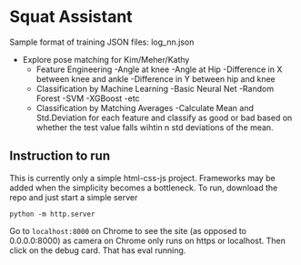 # Squat Assistant
Sample format of training JSON files: log_nn.json

- Explore pose matching for Kim/Meher/Kathy
    - Feature Engineering
        -Angle at knee
        -Angle at Hip
        -Difference in X between knee and ankle
        -Difference in Y between hip and knee
    - Classification by Machine Learning 
        -Basic Neural Net
        -Random Forest
        -SVM
        -XGBoost
        -etc
    - Classification by Matching Averages
        -Calculate Mean and Std.Deviation for each feature and classify as good or bad based on whether the test value falls wihtin n            std deviations of the mean. 

## Instruction to run
This is currently only a simple html-css-js project. Frameworks may be added when the simplicity becomes a bottleneck. 
To run, download the repo and just start a simple server 
```
python -m http.server
```

Go to ```localhost:8000``` on Chrome to see the site (as opposed to 0.0.0.0:8000) as camera on Chrome only runs on https or localhost. Then click on the debug card. That has eval running. 


